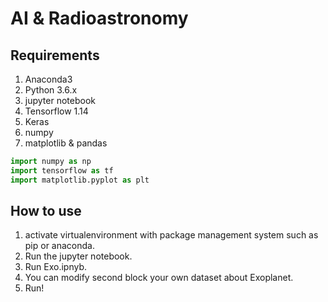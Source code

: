 # AI & Radioastronomy
## Requirements
1. Anaconda3
2. Python 3.6.x
3. jupyter notebook
3. Tensorflow 1.14
4. Keras 
5. numpy
6. matplotlib & pandas
````python
import numpy as np
import tensorflow as tf
import matplotlib.pyplot as plt
````
## How to use
1. activate virtualenvironment with package management system such as pip or anaconda.
2. Run the jupyter notebook.
3. Run Exo.ipnyb.
4. You can modify second block your own dataset about Exoplanet.
5. Run!
